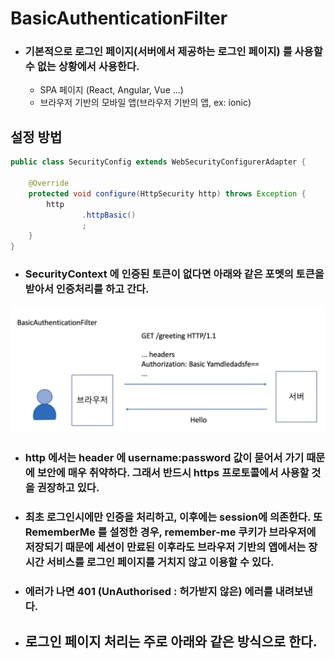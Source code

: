 # BasicAuthenticationFilter 

- ### 기본적으로 로그인 페이지(서버에서 제공하는 로그인 페이지) 를 사용할 수 없는 상황에서 사용한다.
    - SPA 페이지 (React, Angular, Vue ...)
    - 브라우저 기반의 모바일 앱(브라우저 기반의 앱, ex: ionic)

## 설정 방법

```java
public class SecurityConfig extends WebSecurityConfigurerAdapter {

    @Override
    protected void configure(HttpSecurity http) throws Exception {
        http
                .httpBasic()
                ;
    }
}
```

- ### SecurityContext 에 인증된 토큰이 없다면 아래와 같은 포멧의 토큰을 받아서 인증처리를 하고 간다.

<img src="img/BasicAuthenticationFilter.png" width="600px">

- ### http 에서는 header 에 username:password 값이 묻어서 가기 때문에 보안에 매우 취약하다. 그래서 반드시 https 프로토콜에서 사용할 것을 권장하고 있다.

- ### 최초 로그인시에만 인증을 처리하고, 이후에는 session에 의존한다. 또 RememberMe 를 설정한 경우, remember-me 쿠키가 브라우저에 저장되기 때문에 세션이 만료된 이후라도 브라우저 기반의 앱에서는 장시간 서비스를 로그인 페이지를 거치지 않고 이용할 수 있다.

- ### 에러가 나면 401 (UnAuthorised : 허가받지 않은) 에러를 내려보낸다.

- ## 로그인 페이지 처리는 주로 아래와 같은 방식으로 한다.